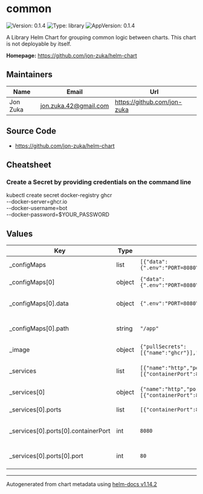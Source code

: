 # common

![Version: 0.1.4](https://img.shields.io/badge/Version-0.1.4-informational?style=flat-square) ![Type: library](https://img.shields.io/badge/Type-library-informational?style=flat-square) ![AppVersion: 0.1.4](https://img.shields.io/badge/AppVersion-0.1.4-informational?style=flat-square)

A Library Helm Chart for grouping common logic between charts. This chart is not deployable by itself.

**Homepage:** <https://github.com/jon-zuka/helm-chart>

## Maintainers

| Name | Email | Url |
| ---- | ------ | --- |
| Jon Zuka | <jon.zuka.42@gmail.com> | <https://github.com/jon-zuka> |

## Source Code

* <https://github.com/jon-zuka/helm-chart>

## Cheatsheet

### Create a Secret by providing credentials on the command line
kubectl create secret docker-registry ghcr \
  --docker-server=ghcr.io \
  --docker-username=bot \
  --docker-password=$YOUR_PASSWORD


## Values

| Key | Type | Default | Description |
|-----|------|---------|-------------|
| _configMaps | list | `[{"data":{".env":"PORT=8080\nNAME=Jon\n"},"name":"config","path":"/app"}]` | App configuration |
| _configMaps[0] | object | `{"data":{".env":"PORT=8080\nNAME=Jon\n"},"name":"config","path":"/app"}` | Name of the configmap |
| _configMaps[0].data | object | `{".env":"PORT=8080\nNAME=Jon\n"}` | Each key will be mapped to a file  |
| _configMaps[0].path | string | `"/app"` | Path to mount to files into |
| _image | object | `{"pullSecrets":[{"name":"ghcr"}],"repository":"nginx","tag":"latest"}` | Image of the container |
| _services | list | `[{"name":"http","ports":[{"containerPort":8080,"name":"http","port":80}]}]` | Services for accesing pod ports |
| _services[0] | object | `{"name":"http","ports":[{"containerPort":8080,"name":"http","port":80}]}` | Name of the service |
| _services[0].ports | list | `[{"containerPort":8080,"name":"http","port":80}]` | Ports of the service |
| _services[0].ports[0].containerPort | int | `8080` | Port number exposed by container |
| _services[0].ports[0].port | int | `80` | Port number exposed by service |

----------------------------------------------
Autogenerated from chart metadata using [helm-docs v1.14.2](https://github.com/norwoodj/helm-docs/releases/v1.14.2)

